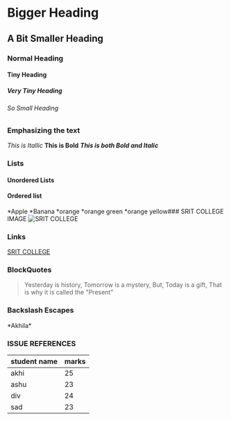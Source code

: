 # Bigger Heading
## A Bit Smaller Heading
### Normal Heading
#### Tiny Heading
##### Very Tiny Heading
###### So Small Heading

### Emphasizing the text
*This is Itallic*
**This is Bold**
***This is both Bold and Italic***

### Lists
#### Unordered Lists

#### Ordered list
*Apple
*Banana
*orange
   *orange green
   *orange yellow### SRIT COLLEGE IMAGE
![SRIT COLLEGE](https://tse4.mm.bing.net/th?id=OIP.xk5LDMlpzbgP9AsAL0dfcAHaCm&pid=Api&P=0&w=415&h=147)
### Links
[SRIT COLLEGE](https://srit.ac.in)

### BlockQuotes
> Yesterday is history,
> Tomorrow is a mystery,
> But, Today is a gift, That is why it is called the "Present"

### Backslash Escapes
\*Akhila\*

### ISSUE REFERENCES

   
student name | marks
-------------|---------
akhi|25
ashu|23
div|24
sad|23
